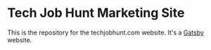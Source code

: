 # Tech Job Hunt Marketing Site

This is the repository for the techjobhunt.com website. It's a [Gatsby](https://www.gatsbyjs.com/) website.